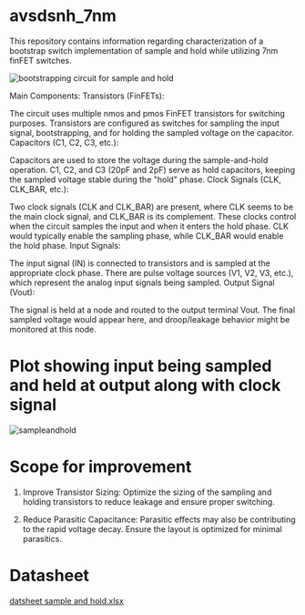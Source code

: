 # avsdsnh_7nm

This repository contains information regarding characterization of a bootstrap switch implementation of sample and hold while utilizing 7nm finFET switches.


![bootstrapping circuit for sample and hold](https://github.com/user-attachments/assets/b6cd614c-8821-4b99-ac0c-c68629fc2007)

Main Components:
Transistors (FinFETs):

The circuit uses multiple nmos and pmos FinFET transistors for switching purposes.
Transistors are configured as switches for sampling the input signal, bootstrapping, and for holding the sampled voltage on the capacitor.
Capacitors (C1, C2, C3, etc.):

Capacitors are used to store the voltage during the sample-and-hold operation.
C1, C2, and C3 (20pF and 2pF) serve as hold capacitors, keeping the sampled voltage stable during the "hold" phase.
Clock Signals (CLK, CLK_BAR, etc.):

Two clock signals (CLK and CLK_BAR) are present, where CLK seems to be the main clock signal, and CLK_BAR is its complement.
These clocks control when the circuit samples the input and when it enters the hold phase. CLK would typically enable the sampling phase, while CLK_BAR would enable the hold phase.
Input Signals:

The input signal (IN) is connected to transistors and is sampled at the appropriate clock phase.
There are pulse voltage sources (V1, V2, V3, etc.), which represent the analog input signals being sampled.
Output Signal (Vout):

The signal is held at a node and routed to the output terminal Vout.
The final sampled voltage would appear here, and droop/leakage behavior might be monitored at this node.

# Plot showing input being sampled and held at output along with clock signal

![sampleandhold](https://github.com/user-attachments/assets/9afef062-7d8f-44b3-b5cc-639df24016a2)

# Scope for improvement 

1. Improve Transistor Sizing: Optimize the sizing of the sampling and holding transistors to reduce leakage and ensure proper switching.

2. Reduce Parasitic Capacitance: Parasitic effects may also be contributing to the rapid voltage decay. Ensure the layout is optimized for minimal parasitics.


# Datasheet


[datsheet sample and hold.xlsx](https://github.com/user-attachments/files/17428885/datsheet.sample.and.hold.xlsx)

